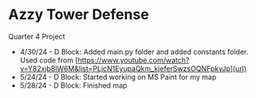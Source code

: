 # Azzy Tower Defense
Quarter 4 Project

+ 4/30/24 - D Block: Added main.py folder and added constants folder. Used code from [https://www.youtube.com/watch?v=Y82xjb8lW6M&list=PLjcN1EyupaQkm_kjeferSwzsOQNFpkyJp](url)
+ 5/24/24 - D Block: Started working on MS Paint for my map
+ 5/28/24 - D Block: Finished map
